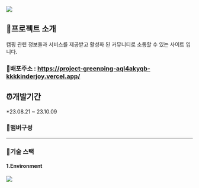 

<img src="https://ifh.cc/g/ACLpkg.jpg" />

## :page_with_curl:프로젝트 소개
 캠핑 관련 정보들과 서비스를 제공받고 활성화 된 커뮤니티로 소통할 수 있는 사이트 입니다.
<br>

### :round_pushpin:배포주소 : <https://project-greenping-aql4akyqb-kkkkinderjoy.vercel.app/>






## :alarm_clock:개발기간
*23.08.21 ~ 23.10.09


### :two_women_holding_hands:맴버구성



---


### :open_file_folder:기술 스택


#### 1.Environment

<img src="https://img.shields.io/badge/Visual Studio Code-007ACC?style=flat-square&logo=Visual Studio Code&logoColor=white"/>






